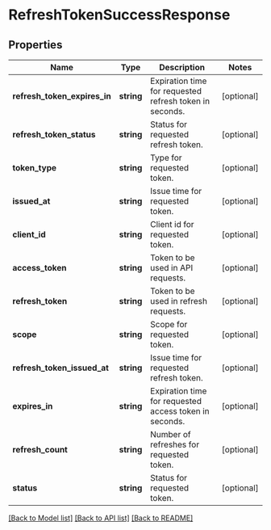 # RefreshTokenSuccessResponse

## Properties
Name | Type | Description | Notes
------------ | ------------- | ------------- | -------------
**refresh_token_expires_in** | **string** | Expiration time for requested refresh token in seconds. | [optional] 
**refresh_token_status** | **string** | Status for requested refresh token. | [optional] 
**token_type** | **string** | Type for requested token. | [optional] 
**issued_at** | **string** | Issue time for requested token. | [optional] 
**client_id** | **string** | Client id for requested token. | [optional] 
**access_token** | **string** | Token to be used in API requests. | [optional] 
**refresh_token** | **string** | Token to be used in refresh requests. | [optional] 
**scope** | **string** | Scope for requested token. | [optional] 
**refresh_token_issued_at** | **string** | Issue time for requested refresh token. | [optional] 
**expires_in** | **string** | Expiration time for requested access token in seconds. | [optional] 
**refresh_count** | **string** | Number of refreshes for requested token. | [optional] 
**status** | **string** | Status for requested token. | [optional] 

[[Back to Model list]](../../README.md#documentation-for-models) [[Back to API list]](../../README.md#documentation-for-api-endpoints) [[Back to README]](../../README.md)

